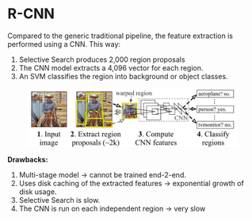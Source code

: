 # R-CNN

Compared to the generic traditional pipeline, the feature extraction is performed using a CNN. This way:

1. Selective Search produces 2,000 region proposals
2. The CNN model extracts a 4,096 vector for each region.
3. An SVM classifies the region into background or object classes.

<figure><img src="../../../../.gitbook/assets/image (3).png" alt=""><figcaption></figcaption></figure>

**Drawbacks:**

1. Multi-stage model ->  cannot be trained end-2-end.
2. Uses disk caching of the extracted features -> exponential growth of disk usage.
3. Selective Search is slow.
4. The CNN is run on each independent region -> very slow
